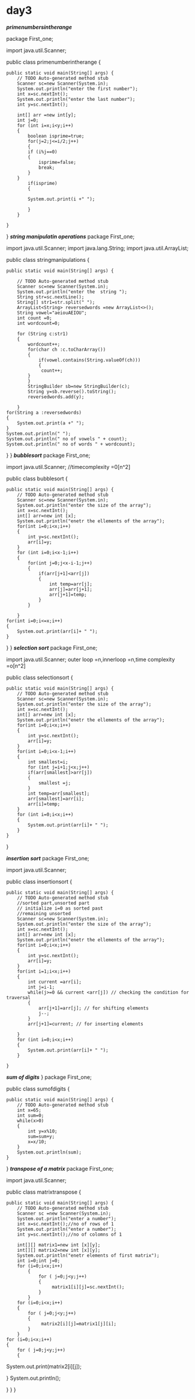 # day3
***primenumbersintherange***

package First_one;

import java.util.Scanner;

public class primenumberintherange {

	public static void main(String[] args) {
		// TODO Auto-generated method stub
		Scanner sc=new Scanner(System.in);
		System.out.println("enter the first number");
		int x=sc.nextInt();
		System.out.println("enter the last number");
		int y=sc.nextInt();
		
		int[] arr =new int[y];
		int j=0;
		for (int i=x;i<y;i++)
		{
			boolean isprime=true;
			for(j=2;j<=i/2;j++)
			{
			if (i%j==0)
			{
				isprime=false;
				break;
			}
		}
			if(isprime)
			{
				
			System.out.print(i +" ");
				
			}
		}

	}

}
***string manipulatin operations***
package First_one;

import java.util.Scanner;
import java.lang.String;
import java.util.ArrayList;

public class stringmanipulations {

	public static void main(String[] args) {
		
		// TODO Auto-generated method stub
		Scanner sc=new Scanner(System.in);
		System.out.println("enter the  string ");
		String str=sc.nextLine();
        String[] str1=str.split(" ");
        ArrayList<String> reversedwords =new ArrayList<>();
        String vowel="aeiouAEIOU";
        int count =0;
        int wordcount=0;
       
        for (String c:str1)
		{
			wordcount++;
			for(char ch :c.toCharArray())
			{
				if(vowel.contains(String.valueOf(ch)))
				{
			     count++;
			}
			}
			StringBuilder sb=new StringBuilder(c);
			String y=sb.reverse().toString();
			reversedwords.add(y);
			
		}
	for(String a :reversedwords)
	{
		System.out.print(a +" ");
	}
	System.out.println(" ");
	System.out.println(" no of vowels " + count);
	System.out.println(" no of words " + wordcount);

}
}
***bubblesort***
package First_one;

import java.util.Scanner;    //timecomplexity =0[n^2]

public class bubblesort {

	public static void main(String[] args) {
		// TODO Auto-generated method stub
		Scanner sc=new Scanner(System.in);
		System.out.println("enter the size of the array");
		int x=sc.nextInt();
		int[] arr=new int [x];
		System.out.println("enetr the ellements of the array");
		for(int i=0;i<x;i++)
		{
			int y=sc.nextInt();
			arr[i]=y;
		}
		for (int i=0;i<x-1;i++)
		{
			for(int j=0;j<x-i-1;j++)
			{
				if(arr[j+1]<arr[j])
				{
					int temp=arr[j];
					arr[j]=arr[j+1];
					arr[j+1]=temp;
				}
			}
			
		}
	for(int i=0;i<=x;i++)
	{
		System.out.print(arr[i]+ " ");
	}

}
}
***selection sort***
package First_one;

import java.util.Scanner;  outer loop =n,innerloop =n,time complexity =o[n^2]

public class selectionsort {

	public static void main(String[] args) {
		// TODO Auto-generated method stub
		Scanner sc=new Scanner(System.in);
		System.out.println("enter the size of the array");
		int x=sc.nextInt();
		int[] arr=new int [x];
		System.out.println("enetr the ellements of the array");
		for(int i=0;i<x;i++)
		{
			int y=sc.nextInt();
			arr[i]=y;
		}
		for(int i=0;i<x-1;i++)
		{
			int smallest=i;
			for (int j=i+1;j<x;j++)
			if(arr[smallest]>arr[j])
			{
				smallest =j;
			}
			int temp=arr[smallest];
			arr[smallest]=arr[i];
			arr[i]=temp;
		}
		for (int i=0;i<x;i++)
		{
			System.out.print(arr[i]+ " ");
		}
	}

}

***insertion sort***
package First_one;

import java.util.Scanner;

public class insertionsort {

	public static void main(String[] args) {
		// TODO Auto-generated method stub
		//sorted part,unsorted part 
		// initialize i=0 as sorted past
		//remaining unsorted
		Scanner sc=new Scanner(System.in);
		System.out.println("enter the size of the array");
		int x=sc.nextInt();
		int[] arr=new int [x];
		System.out.println("enetr the ellements of the array");
		for(int i=0;i<x;i++)
		{
			int y=sc.nextInt();
			arr[i]=y;
		}
		for(int i=1;i<x;i++)
		{
			int current =arr[i];
			int j=i-1;
			while(j>=0 && current <arr[j]) // checking the condition for traversal
			{
				arr[j+1]=arr[j]; // for shifting elements
				j--;
			}
			arr[j+1]=current; // for inserting elements
			
		}
		for (int i=0;i<x;i++)
		{
			System.out.print(arr[i]+ " ");
		}

	}
 ***sum of digits***
}
package First_one;

public class sumofdigits {

	public static void main(String[] args) {
		// TODO Auto-generated method stub
		int x=65;
		int sum=0;
		while(x>0)
		{
			int y=x%10;
			sum=sum+y;
			x=x/10;
		}
        System.out.println(sum);
	}

}
***transpose of a matrix***
package First_one;

import java.util.Scanner;

public class matrixtranspose {

	public static void main(String[] args) {
		// TODO Auto-generated method stub
		Scanner sc =new Scanner(System.in);
		System.out.println("enter a number");
		int x=sc.nextInt();//no of rows of 1
		System.out.println("enter a number");
		int y=sc.nextInt();//no of colomns of 1
		
		int[][] matrix1=new int [x][y];
		int[][] matrix2=new int [x][y];
		System.out.println("enetr elements of first matrix");
		int i=0;int j=0;
		for (i=0;i<x;i++)
			{
				for ( j=0;j<y;j++)
				{
					 matrix1[i][j]=sc.nextInt();
				}
			}
		for (i=0;i<x;i++)
		{
			for ( j=0;j<y;j++)
			{
				 matrix2[i][j]=matrix1[j][i];
			}
		}
	for (i=0;i<x;i++)
	{
		for ( j=0;j<y;j++)
		{
System.out.print(matrix2[i][j]);

}
System.out.println();

}
	}
}


